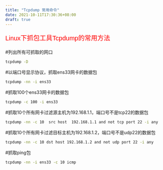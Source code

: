 ```yaml
---
title: "Tcpdump 常用命令"
date: 2021-10-11T17:30:36+08:00
draft: true
---
```








<p style="text-align:left;color:red;font-size:20px;font-family:arial">Linux下抓包工具Tcpdump的常用方法</p>  



#列出所有可抓取的网口

```bash
tcpdump -D
```

  

#以端口号显示协议，抓取ens33网卡的数据包

```bash
tcpdump -nn -i ens33
```

  

#抓取100个ens33网卡的数据包

```bash
tcpdump -c 100 -i ens33
```

  

#抓取10个所有网卡过滤源主机为192.168.1.1，端口号不是tcp22的数据包

```bash
tcpdump -nn -c 10  src host  192.168.1.1 and not tcp port 22 -i any
```

  

#抓取10个所有网卡过滤目标主机为192.168.1.2，端口号不是udp22的数据包

```bash
tcpdump -nn -c 10 dst host 192.168.1.2 and not udp port 22 -i any
```

  

#抓取ping包

```bash
tcpdump -nn -i ens33 -c 10 icmp
```



